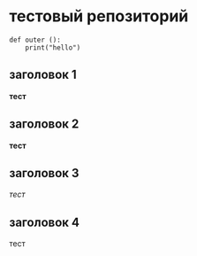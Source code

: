 # тестовый репозиторий 


```
def outer ():
    print("hello")
```


## заголовок 1

**тест**

## заголовок 2

__тест__

## заголовок 3 

_тест_

## заголовок 4 

тест
